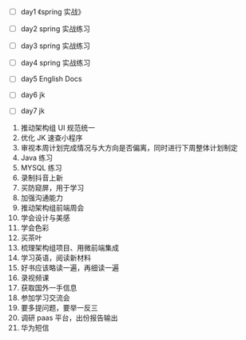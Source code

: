 - [ ] day1 《spring 实战》
- [ ] day2 spring 实战练习
- [ ] day3 spring 实战练习
- [ ] day4 spring 实战练习
- [ ] day5 English Docs
- [ ] day6 jk
- [ ] day7 jk































1. 推动架构组 UI 规范统一
2. 优化 JK 速查小程序
3. 审视本周计划完成情况与大方向是否偏离，同时进行下周整体计划制定
4. Java 练习
5. MYSQL 练习
6. 录制抖音上新
7. 买防窥屏，用于学习
8.  加强沟通能力
9.  推动架构组前端周会
10. 学会设计与美感
11. 学会色彩
12. 买茶叶
13. 梳理架构组项目、用微前端集成
14. 学习英语，阅读新材料
15. 好书应该略读一遍，再细读一遍
16. 录视频课
17. 获取国外一手信息
18. 参加学习交流会
19. 要多提问题，要举一反三
20. 调研 paas 平台，出份报告输出
21. 华为短信